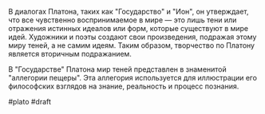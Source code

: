 В диалогах Платона, таких как "Государство" и "Ион", он утверждает, что все чувственно воспринимаемое в мире — это лишь тени или отражения истинных идеалов или форм, которые существуют в мире идей. Художники и поэты создают свои произведения, подражая этому миру теней, а не самим идеям. Таким образом, творчество по Платону является вторичным подражанием.

В "Государстве" Платона мир теней представлен в знаменитой "аллегории пещеры". Эта аллегория используется для иллюстрации его философских взглядов на знание, реальность и процесс познания.

#plato #draft